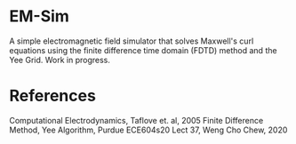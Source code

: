 # EM-Sim
A simple electromagnetic field simulator that solves Maxwell's curl equations using the finite difference time domain (FDTD) method and the Yee Grid. 
Work in progress.

# References
Computational Electrodynamics, Taflove et. al, 2005
Finite Difference Method, Yee Algorithm, Purdue ECE604s20 Lect 37, Weng Cho Chew, 2020
